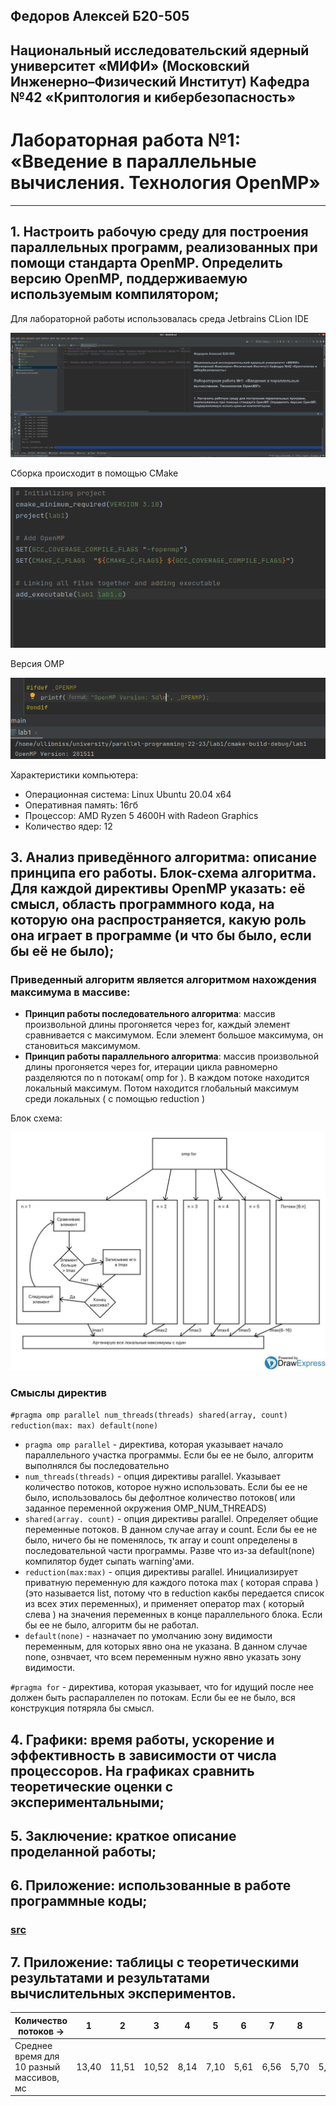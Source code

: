 ## Федоров Алексей Б20-505
## Национальный исследовательский ядерный университет «МИФИ» (Московский Инженерно–Физический Институт) Кафедра №42 «Криптология и кибербезопасность»
# Лабораторная работа №1: «Введение в параллельные вычисления. Технология OpenMP»

---
## 1. Настроить рабочую среду для построения параллельных программ, реализованных при помощи стандарта OpenMP. Определить версию OpenMP, поддерживаемую используемым компилятором;

Для лабораторной работы использовалась среда Jetbrains CLion IDE

![](images/clion.png)

Сборка происходит в помощью CMake

![](images/CMakeLists.png)

Версия OMP

![](images/ompversion.png)

Характеристики компьютера:
- Операционная система: Linux Ubuntu 20.04 x64
- Оперативная память: 16гб
- Процессор: AMD Ryzen 5 4600H with Radeon Graphics
- Количество ядер: 12

## 3. Анализ приведённого алгоритма: описание принципа его работы. Блок-схема алгоритма. Для каждой директивы OpenMP указать: её смысл, область программного кода, на которую она распространяется, какую роль она играет в программе (и что бы было, если бы её не было);

### Приведенный алгоритм является алгоритмом нахождения максимума в массиве:

- **Принцип работы последовательного алгоритма**: массив произвольной длины прогоняется через for, каждый элемент сравнивается с максимумом. Если элемент большое максимума, он становиться максимумом. 
- **Принцип работы параллельного алгоритма**: массив произвольной длины прогоняется через for, итерации цикла равномерно разделяются по n потокам( omp for ). В каждом потоке находится локальный максимум. Потом находится глобальный максимум среди локальных ( с помощью reduction )

Блок схема:

![](images/block-scheme.png)

### Смыслы директив

`#pragma omp parallel num_threads(threads) shared(array, count) reduction(max: max) default(none)`

- `pragma omp parallel` - директива, которая указывает начало параллельного участка программы. Если бы ее не было, алгоритм выполнялся бы последовательно
- `num_threads(threads)` - опция директивы parallel. Указывает количество потоков, которое нужно использовать. Если бы ее не было, использовалось бы дефолтное количество потоков( или заданное переменной окружения OMP_NUM_THREADS)
- `shared(array. count)` -  опция директивы parallel. Определяет общие переменные потоков. В данном случае array и count. Если бы ее не было, ничего бы не поменялось, тк array и count определены в последовательной части программы. Разве что из-за default(none) компилятор будет сыпать warning'ами.
- `reduction(max:max)` - опция директивы parallel. Инициализирует приватную переменную для каждого потока max ( которая справа )(это называется list, потому что в reduction какбы передается список из всех этих переменных), и применяет оператор max ( который слева ) на значения переменных в конце параллельного блока. Если бы ее не было, алгоритм бы не работал.
- `default(none)` - назначает по умолчанию зону видимости переменным, для которых явно она не указана. В данном случае none, ознвчает, что всем переменным нужно явно указать зону видимости.

`#pragma for` - директива, которая указывает, что for идущий после нее должен быть распараллелен по потокам. Если бы ее не было, вся конструкция потяряла бы смысл.

## 4. Графики: время работы, ускорение и эффективность в зависимости от числа процессоров. На графиках сравнить теоретические оценки с экспериментальными;

## 5. Заключение: краткое описание проделанной работы;

## 6. Приложение: использованные в работе программные коды;

### [src](https://github.com/ullibniss/parallel-programming-22-23/tree/master/lab1)

## 7. Приложение: таблицы с теоретическими результатами и результатами вычислительных экспериментов.


Количество потоков ->|1|2|3|4|5|6|7|8|9|10| 11   |12
---|---|---|---|---|---|---|---|---|---|---|------|---
Среднее время для 10 разный массивов, мс | 13,40 | 11,51 | 10,52 | 8,14 | 7,10 | 5,61 | 6,56 | 5,70 | 5,92 | 5,71 | 7,80 | 7,89
